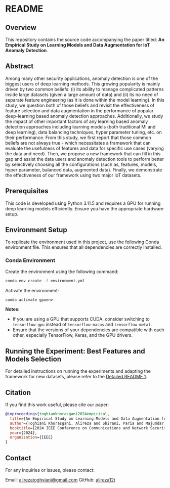 
# README

## Overview
This repository contains the source code accompanying the paper titled: **An Empirical Study on Learning Models and Data Augmentation for IoT Anomaly Detection**.

## Abstract
Among many other security applications, anomaly detection is one of the biggest users of deep learning methods.
This growing popularity is mainly driven by two common beliefs: (i) its ability to manage complicated patterns inside large datasets (given a large amount of data) and (ii) its no need of separate feature engineering (as it is done within the model learning). In this study, we question both of those beliefs and revisit the effectiveness of feature selection and data augmentation in the performance of popular deep-learning based anomaly detection approaches. Additionally, we study the impact of other important factors of any learning based anomaly detection approaches including learning models (both traditional Ml and deep learning), data balancing techniques, hyper parameter tuning, etc. on their performance. From this study, we first report that those common beliefs are not always true - which necessitates a framework that can evaluate the usefulness of features and data for specific use cases (varying the data and need). Then, we propose a new framework that can fill in this gap and assist the data users and anomaly detection tools to perform better by selectively choosing all the configurations (such as, features, models, hyper parameter, balanced data, augmented data). Finally, we demonstrate the effectiveness of our framework using two major IoT datasets.

## Prerequisites
This code is developed using Python 3.11.5 and requires a GPU for running deep learning models efficiently. Ensure you have the appropriate hardware setup.

## Environment Setup
To replicate the environment used in this project, use the following Conda environment file. This ensures that all dependencies are correctly installed.

### Conda Environment
Create the environment using the following command:

```bash
conda env create -f environment.yml
```

Activate the environment:

```bash
conda activate gpuenv
```

**Notes:**
- If you are using a GPU that supports CUDA, consider switching to `tensorflow-gpu` instead of `tensorflow-macos` and `tensorflow-metal`.
- Ensure that the versions of your dependencies are compatible with each other, especially TensorFlow, Keras, and the GPU drivers.

## Running the Experiment: Best Features and Models Selection
For detailed instructions on running the experiments and adapting the framework for new datasets, please refer to the [Detailed README 1](detailed_readme_1.md).

## Citation
If you find this work useful, please cite our paper:

```bibtex
@inproceedings{toghiankhorasgani2024empirical,
  title={An Empirical Study on Learning Models and Data Augmentation for IoT Anomaly Detection},
  author={Toghiani Khorasgani, Alireza and Shirani, Paria and Majumdar, Suryadipta},
  booktitle={2024 IEEE Conference on Communications and Network Security (CNS)},
  year={2024},
  organization={IEEE}
}
```

## Contact
For any inquiries or issues, please contact:

Email: [alirezatoghyiani@gmail.com](mailto:alirezatoghyiani@gmail.com)
GitHub: [alireza12t](https://github.com/alireza12t)

